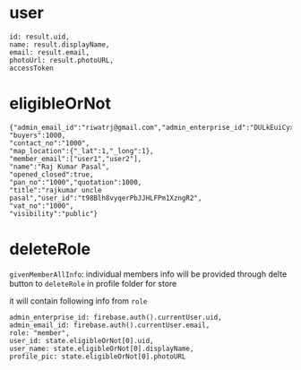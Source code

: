 # user

```
id: result.uid,
name: result.displayName,
email: result.email,
photoUrl: result.photoURL,
accessToken
```

# eligibleOrNot

```
{"admin_email_id":"riwatrj@gmail.com","admin_enterprise_id":"DULkEuiCyxWzfBosXXBbOMpfnij1",
"buyers":1000,
"contact_no":"1000",
"map_location":{"_lat":1,"_long":1},
"member_email":["user1","user2"],
"name":"Raj Kumar Pasal",
"opened_closed":true,
"pan_no":"1000","quotation":1000,
"title":"rajkumar uncle pasal","user_id":"t98Blh8vyqerPbJJHLFPm1XzngR2",
"vat_no":"1000",
"visibility":"public"}
```

# deleteRole

`givenMemberAllInfo`: individual members info will be provided through delte button to `deleteRole` in profile folder for store

it will contain following info from `role`

```
admin_enterprise_id: firebase.auth().currentUser.uid,
admin_email_id: firebase.auth().currentUser.email,
role: "member",
user_id: state.eligibleOrNot[0].uid,
user_name: state.eligibleOrNot[0].displayName,
profile_pic: state.eligibleOrNot[0].photoURL
```
